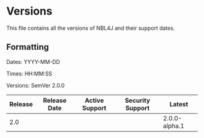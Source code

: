 # Versions

This file contains all the versions of NBL4J and their support dates.

## Formatting

Dates: YYYY-MM-DD

Times: HH:MM:SS

Versions: SemVer 2.0.0

| Release | Release Date | Active Support | Security Support | Latest        |
|---------|--------------|----------------|------------------|---------------|
| 2.0     |              |                |                  | 2.0.0-alpha.1 |